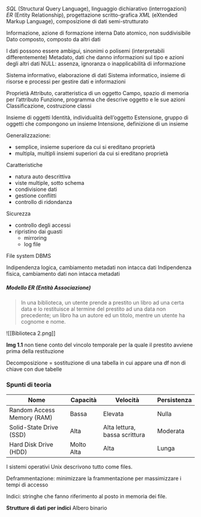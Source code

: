 _SQL_ (Structural Query Language), linguaggio dichiarativo (interrogazioni)
_ER_ (Entity Relationship), progettazione scritto-grafica
_XML_ (eXtended Markup Language), composizione di dati semi-strutturato

Informazione, azione di formazione interna
Dato atomico, non suddivisibile
Dato composto, composto da altri dati

I dati possono essere ambigui, sinonimi o polisemi (interpretabili differentemente)
Metadato, dati che danno informazioni sul tipo e azioni degli altri dati
NULL: assenza, ignoranza o inapplicabilità di informazione

Sistema informativo, elaborazione di dati
Sistema informatico, insieme di risorse e processi per gestire dati e informazioni


Proprietà
Attributo, caratteristica di un oggetto
Campo, spazio di memoria per l’attributo
Funzione, programma che descrive oggetto e le sue azioni
Classificazione, costruzione classi

Insieme di oggetti
Identità, individualità dell’oggetto
Estensione, gruppo di oggetti che compongono un insieme
Intensione, definizione di un insieme

Generalizzazione:
-   semplice, insieme superiore da cui si ereditano proprietà
-   multipla, multipli insiemi superiori da cui si ereditano proprietà

Caratteristiche
-   natura auto descrittiva
-   viste multiple, sotto schema
-   condivisione dati
-   gestione conflitti
-   controllo di ridondanza

Sicurezza
-   controllo degli accessi
-   ripristino dai guasti
    -   mirroring
    -   log file

File system
DBMS

Indipendenza logica, cambiamento metadati non intacca dati
Indipendenza fisica, cambiamento dati non intacca metadati

##### Modello ER (Entità Associazione)
> In una biblioteca, un utente prende a prestito un libro ad una certa data e lo restituisce al termine del prestito ad una data non precedente; un libro ha un autore ed un titolo, mentre un utente ha cognome e nome.

![[Biblioteca 2.png]]

**Img 1.1** non tiene conto del vincolo temporale per la quale il prestito avviene prima della restituzione

Decomposizione = sostituzione di una tabella in cui appare una df non di chiave con due tabelle

### Spunti di teoria
Nome | Capacità | Velocità | Persistenza
-----|----------|----------|------------
Random Access Memory (RAM) | Bassa | Elevata | Nulla 
Solid-State Drive (SSD) | Alta |Alta lettura, bassa scrittura | Moderata
Hard Disk Drive (HDD) | Molto Alta | Alta | Lunga

I sistemi operativi Unix descrivono tutto come files. 

Deframmentazione: minimizzare la frammentazione per massimizzare i tempi di accesso

Indici: stringhe che fanno riferimento al posto in memoria dei file.

**Strutture di dati per indici**
Albero binario

